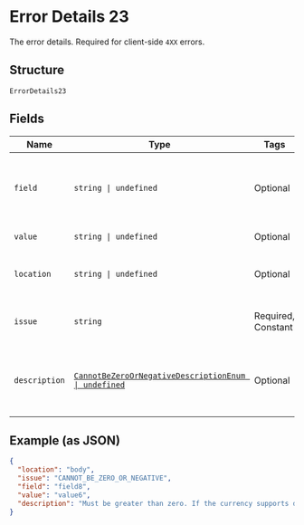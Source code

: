 
# Error Details 23

The error details. Required for client-side `4XX` errors.

## Structure

`ErrorDetails23`

## Fields

| Name | Type | Tags | Description |
|  --- | --- | --- | --- |
| `field` | `string \| undefined` | Optional | The field that caused the error. If this field is in the body, set this value to the field's JSON pointer value. Required for client-side errors. |
| `value` | `string \| undefined` | Optional | The value of the field that caused the error. |
| `location` | `string \| undefined` | Optional | The location of the field that caused the error. Value is `body`, `path`, or `query`.<br>**Default**: `'body'` |
| `issue` | `string` | Required, Constant | The unique, fine-grained application-level error code.<br>**Default**: `'CANNOT_BE_ZERO_OR_NEGATIVE'` |
| `description` | [`CannotBeZeroOrNegativeDescriptionEnum \| undefined`](../../doc/models/cannot-be-zero-or-negative-description-enum.md) | Optional | The human-readable description for an issue. The description can change over the lifetime of an API, so clients must not depend on this value. |

## Example (as JSON)

```json
{
  "location": "body",
  "issue": "CANNOT_BE_ZERO_OR_NEGATIVE",
  "field": "field8",
  "value": "value6",
  "description": "Must be greater than zero. If the currency supports decimals, only two decimal place precision is supported."
}
```

